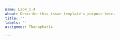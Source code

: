```yaml
---
name: Lab4_1.4
about: Describe this issue template's purpose here.
title: ''
labels: ''
assignees: Thanaphat14

---
```



